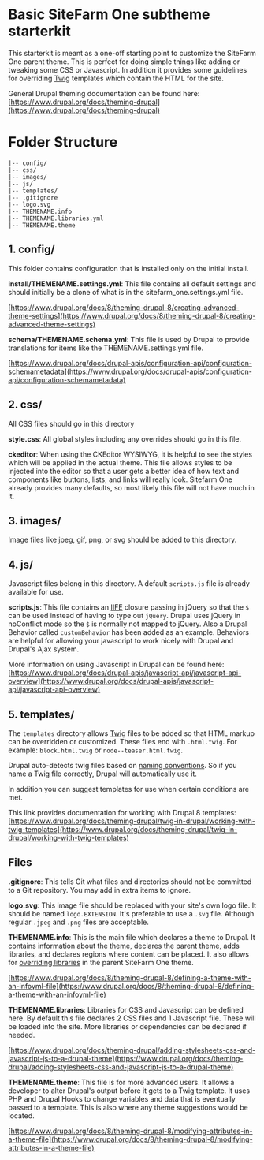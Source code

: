 # Basic SiteFarm One subtheme starterkit

This starterkit is meant as a one-off starting point to customize the SiteFarm 
One parent theme. This is perfect for doing simple things like adding or 
tweaking some CSS or Javascript. In addition it provides some guidelines for 
overriding [Twig](https://twig.symfony.com/) templates which contain the HTML for the site.

General Drupal theming documentation can be found here: [https://www.drupal.org/docs/theming-drupal](https://www.drupal.org/docs/theming-drupal)

# Folder Structure

```
|-- config/
|-- css/
|-- images/
|-- js/
|-- templates/
|-- .gitignore
|-- logo.svg
|-- THEMENAME.info
|-- THEMENAME.libraries.yml
|-- THEMENAME.theme
```

## 1. config/
This folder contains configuration that is installed only on the initial install.

**install/THEMENAME.settings.yml**: This file contains all 
default settings and should initially be a clone of what is in the 
sitefarm_one.settings.yml file.

[https://www.drupal.org/docs/8/theming-drupal-8/creating-advanced-theme-settings](https://www.drupal.org/docs/8/theming-drupal-8/creating-advanced-theme-settings)

**schema/THEMENAME.schema.yml**: This file is used by Drupal to 
provide translations for items like the THEMENAME.settings.yml file.

[https://www.drupal.org/docs/drupal-apis/configuration-api/configuration-schemametadata](https://www.drupal.org/docs/drupal-apis/configuration-api/configuration-schemametadata)

## 2. css/
All CSS files should go in this directory

**style.css**: All global styles including any overrides should go in this file.

**ckeditor**: When using the CKEditor WYSIWYG, it is helpful to see the styles 
which will be applied in the actual theme. This file allows styles to be 
injected into the editor so that a user gets a better idea of how text and 
components like buttons, lists, and links will really look. Sitefarm One already
provides many defaults, so most likely this file will not have much in it.

## 3. images/
Image files like jpeg, gif, png, or svg should be added to this directory.


## 4. js/
Javascript files belong in this directory. A default `scripts.js` file is already
available for use.

**scripts.js**: This file contains an [IIFE](https://en.wikipedia.org/wiki/Immediately-invoked_function_expression) closure passing in jQuery so that the `$` 
can be used instead of having to type out `jQuery`. Drupal uses jQuery in 
noConflict mode so the `$` is normally not mapped to jQuery. Also a Drupal 
Behavior called `customBehavior` has been added as an example. Behaviors are 
helpful for allowing your javascript to work nicely with Drupal and Drupal's 
Ajax system.

More information on using Javascript in Drupal can be found here: [https://www.drupal.org/docs/drupal-apis/javascript-api/javascript-api-overview](https://www.drupal.org/docs/drupal-apis/javascript-api/javascript-api-overview)

## 5. templates/
The `templates` directory allows [Twig](https://twig.symfony.com/) files to be
added so that HTML markup can be overridden or customized. These files end with
`.html.twig`. For example: `block.html.twig` or `node--teaser.html.twig`.

Drupal auto-detects twig files based on [naming conventions](https://www.drupal.org/docs/8/theming/twig/twig-template-naming-conventions).
So if you name a Twig file correctly, Drupal will automatically use it.

In addition you can suggest templates for use when certain conditions are met.

This link provides documentation for working with Drupal 8 templates: 
[https://www.drupal.org/docs/theming-drupal/twig-in-drupal/working-with-twig-templates](https://www.drupal.org/docs/theming-drupal/twig-in-drupal/working-with-twig-templates)

## Files
**.gitignore**: This tells Git what files and directories should not be
committed to a Git repository. You may add in extra items to ignore.
             
**logo.svg**: This image file should be replaced with your site's own logo file.
It should be named `logo.EXTENSION`. It's preferable to use a `.svg` file. 
Although regular `.jpeg` and `.png` files are acceptable.

**THEMENAME.info**: This is the main file which declares a theme to Drupal. It 
contains information about the theme, declares the parent theme, adds libraries,
and declares regions where content can be placed. It also allows for [overriding 
libraries](https://www.drupal.org/docs/8/theming-drupal-8/adding-stylesheets-css-and-javascript-js-to-a-drupal-8-theme#override-extend)
in the parent SiteFarm One theme.

[https://www.drupal.org/docs/8/theming-drupal-8/defining-a-theme-with-an-infoyml-file](https://www.drupal.org/docs/8/theming-drupal-8/defining-a-theme-with-an-infoyml-file)

**THEMENAME.libraries**: Libraries for CSS and Javascript can be defined here. By 
default this file declares 2 CSS files and 1 Javascript file. These will be 
loaded into the site. More libraries or dependencies can be declared if needed.

[https://www.drupal.org/docs/theming-drupal/adding-stylesheets-css-and-javascript-js-to-a-drupal-theme](https://www.drupal.org/docs/theming-drupal/adding-stylesheets-css-and-javascript-js-to-a-drupal-theme)

**THEMENAME.theme**: This file is for more advanced users. It allows a developer to 
alter Drupal's output before it gets to a Twig template. It uses PHP and Drupal 
Hooks to change variables and data that is eventually passed to a template. This
is also where any theme suggestions would be located.

[https://www.drupal.org/docs/8/theming-drupal-8/modifying-attributes-in-a-theme-file](https://www.drupal.org/docs/8/theming-drupal-8/modifying-attributes-in-a-theme-file)
